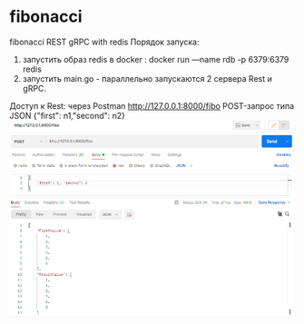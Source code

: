 # fibonacci
fibonacci REST gRPC with redis
Порядок запуска:
1. запустить образ redis в docker :
docker run —name rdb -p 6379:6379 redis
2. запустить main.go - параллельно запускаются 2 сервера Rest и gRPC.

Доступ к Rest:
через Postman http://127.0.0.1:8000/fibo POST-запрос типа JSON {"first": n1,"second": n2}
![Postman](https://github.com/alexjurev/fibonacci/raw/main/postman.png)
